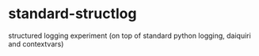 # standard-structlog
structured logging experiment (on top of standard python logging, daiquiri and contextvars)



